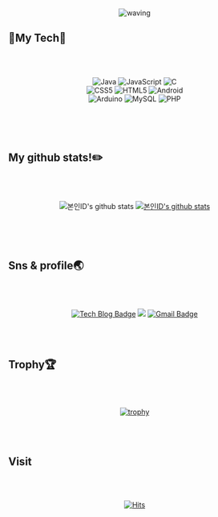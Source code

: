 <div align=center>
 <br>
 
 
![waving](https://capsule-render.vercel.app/api?type=waving&height=200&text=Hello!&fontAlign=80&fontAlignY=40&color=gradient)
<br>
</div>


 
## :blue_book:**My Tech**:blue_book:
<br>
<br>

<div align=center>
 
![Java](https://img.shields.io/badge/java-%23ED8B00.svg?style=for-the-badge&logo=java&logoColor=white) ![JavaScript](https://img.shields.io/badge/javascript-%23323330.svg?style=for-the-badge&logo=javascript&logoColor=%23F7DF1E) ![C](https://img.shields.io/badge/c-%2300599C.svg?style=for-the-badge&logo=c&logoColor=white)
 <br>
 ![CSS5](https://img.shields.io/badge/css3-%231572B6.svg?style=for-the-badge&logo=css3&logoColor=white) ![HTML5](https://img.shields.io/badge/html5-%23E34F26.svg?style=for-the-badge&logo=html5&logoColor=white) ![Android](https://img.shields.io/badge/Android-3DDC84?style=for-the-badge&logo=android&logoColor=white)<br>
 ![Arduino](https://img.shields.io/badge/-Arduino-00979D?style=for-the-badge&logo=Arduino&logoColor=white) ![MySQL](https://img.shields.io/badge/mysql-%2300f.svg?style=for-the-badge&logo=mysql&logoColor=white)  ![PHP](https://img.shields.io/badge/php-%23777BB4.svg?style=for-the-badge&logo=php&logoColor=white)<br>
 
</div>
<br>
<br>
<br>

## My github stats!:pencil2:
<br>
<br>

<div align=center>
 
![본인ID's github stats](https://github-readme-stats.vercel.app/api?username=jojun01835&show_icons=true)
[![본인ID's github stats](https://github-readme-stats.vercel.app/api/top-langs/?username=jojun01835&show_icons=true&hide_border=true&title_color=004386&icon_color=004386&layout=compact)](https://github.com/jojun01835)
 
</div>
<br>
<br>
<br>

## Sns & profile:earth_asia:
<br>
<br>

<div align=center>
 
[![Tech Blog Badge](http://img.shields.io/badge/-Tech%20blog-black?style=flat-square&logo=github&link=https://github.com/jojun01835/)](https://github.com/jojun01835/)
<img src="https://img.shields.io/badge/facebook-wihth?style=flat&logo=facebook&logoColor=wihth"/>
[![Gmail Badge](https://img.shields.io/badge/Gmail-d14836?style=flat-square&logo=Gmail&logoColor=white&link=mailto:jojun01835@gmail.com)](mailto:jojun01835@gmail.com)
 
</div>
<br>
<br>

## Trophy:trophy:

<br>
<br>

<div align=center>
 
[![trophy](https://github-profile-trophy.vercel.app/?username=jojun01835&row=1)](https://github.com/ryo-ma/github-profile-trophy)

</div>

<br>
<br>

## Visit
<br>
<br>

<div align=center>
 
[![Hits](https://hits.seeyoufarm.com/api/count/incr/badge.svg?url=https%3A%2F%2Fgithub.com%2Fjojun01835%2Fjojun01835&count_bg=%2379C83D&title_bg=%23555555&icon=&icon_color=%23E7E7E7&title=hits&edge_flat=false)](https://hits.seeyoufarm.com)
 
 </div>
 


